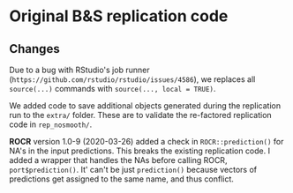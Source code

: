 Original B&S replication code
=============

## Changes

Due to a bug with RStudio's job runner (`https://github.com/rstudio/rstudio/issues/4586`), we replaces all `source(...)` commands with `source(..., local = TRUE)`. 

We added code to save additional objects generated during the replication run to the `extra/` folder. These are to validate the re-factored replication code in `rep_nosmooth/`. 

**ROCR** version 1.0-9 (2020-03-26) added a check in `ROCR::prediction()` for NA's in the input predictions. This breaks the existing replication code. I added a wrapper that handles the NAs before calling ROCR, `port$prediction()`. It' can't be just `prediction()` because vectors of predictions get assigned to the same name, and thus conflict. 


